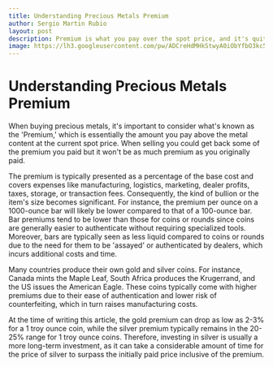 ```yaml
---
title: Understanding Precious Metals Premium
author: Sergio Martin Rubio
layout: post
description: Premium is what you pay over the spot price, and it's quite important to keep this cost in mind when buying any metal. Keep reading to know more about precious metals premium!
image: https://lh3.googleusercontent.com/pw/ADCreHdMHkStwyA0iObYfbO3kc5EuieFe8YihcF5XqAeI97cv17RpVEB49-se1Y2998QyFrdkQWwGqAYRC4wvYpluYP_q0zjxD-BlLVg5P0fXSKe4hjAL90FEs0jdsEjc-oBSSvQAGO1ZsLJextA6f1HSsrBKUqUNG_2COCS2AjUzm2fss2b5TR5nrwVip660YlXNsJYoZxWn-sYR0od6GAfkj50wzfO9jZRqC7Ros8zzp7Pnv9wtpkDf2JYdCHhToVc08GP_SWZbgHAXFsQBllz0DKclKq-scP5q2_zxPUvfXG4jeh1XFe_776sAglOgJhAkCeL6fFeDqWTpvLGLnf9SLzrGKEg8zjFemrE3kX4sAU8OVKGvsDdugEhaaW33WlcyXOYrDe2s1XwWm7KlBTgL3_DdhjoRDH8rFiDdnBZmR_O8SnLfJl1tHsS4wibrpznwHSRMn7qCzeTrziu6-48A5GCmaG3KEOkvzSACCpABYpuBBhB2Vdy1BJ-TCaOgrj1aSFFNmvMH_nd7cL6qBpchX85-Z_lPq2u3b_dZys3YUmvBxTgU2IngVvimW3k0k0TxhyLjwnHBoT25juUXedeHbFEXyzh5Jew_dEQtmwf0uvVtQJllj0EMl6cJFZFzC-yGeFTFz2hkCaosJ6ZbbAmlcrSRME0w23zoFXRbQJwk4m8fM2bFayyiyznH5EufkaB1cxxtncSDaBXboJ_MJxd5k-qZ1hq5duWB7Qh5NEu6YO9NzkVjaF1FBml_6_9rZ4fVkyLS7itCQ6PrIUI8cU03mYjMN3jI7PrBs6Uhtnu72fSCLAYs6Bb1hECffg-lERQT5le1jajH7CMjutSXgsKkQlMMNOH1XHDqOkqlljISAJHEXAU_3AW2Pf6iLxpqrdSY6xvLE6ZcqduvbZRwKHL3DcdtbsfcODLZ_V_Laauz15SfJbmLLg0N4fUPUDrXTyCmUY49p1DT2Gjbg=w2460-h1640-s-no?authuser=0
---
```


# Understanding Precious Metals Premium

When buying precious metals, it's important to consider what's known as the 'Premium,' which is essentially the amount you pay above the metal content at the current spot price. When selling you could get back some of the premium you paid but it won't be as much premium as you originally paid.

The premium is typically presented as a percentage of the base cost and covers expenses like manufacturing, logistics, marketing, dealer profits, taxes, storage, or transaction fees. Consequently, the kind of bullion or the item's size becomes significant. For instance, the premium per ounce on a 1000-ounce bar will likely be lower compared to that of a 100-ounce bar. Bar premiums tend to be lower than those for coins or rounds since coins are generally easier to authenticate without requiring specialized tools. Moreover, bars are typically seen as less liquid compared to coins or rounds due to the need for them to be 'assayed' or authenticated by dealers, which incurs additional costs and time.

Many countries produce their own gold and silver coins. For instance, Canada mints the Maple Leaf, South Africa produces the Krugerrand, and the US issues the American Eagle. These coins typically come with higher premiums due to their ease of authentication and lower risk of counterfeiting, which in turn raises manufacturing costs.

At the time of writing this article, the gold premium can drop as low as 2-3% for a 1 troy ounce coin, while the silver premium typically remains in the 20-25% range for 1 troy ounce coins. Therefore, investing in silver is usually a more long-term investment, as it can take a considerable amount of time for the price of silver to surpass the initially paid price inclusive of the premium.
